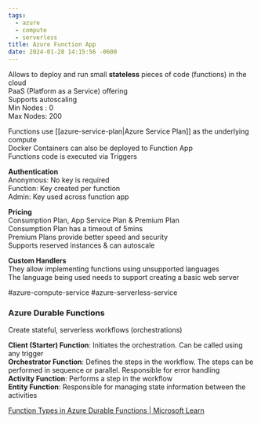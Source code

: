 ```yaml
---
tags:
  - azure
  - compute
  - serverless
title: Azure Function App
date: 2024-01-28 14:15:56 -0600
---
```


Allows to deploy and run small **stateless** pieces of code (functions) in the cloud  
PaaS (Platform as a Service) offering  
Supports autoscaling  
Min Nodes : 0  
Max Nodes: 200  

Functions use [[azure-service-plan|Azure Service Plan]] as the underlying compute  
Docker Containers can also be deployed to Function App  
Functions code is executed via Triggers

**Authentication**  
Anonymous: No key is required  
Function: Key created per function  
Admin: Key used across function app

**Pricing**  
Consumption Plan, App Service Plan & Premium Plan  
Consumption Plan has a timeout of 5mins  
Premium Plans provide better speed and security  
Supports reserved instances & can autoscale  

**Custom Handlers**  
They allow implementing functions using unsupported languages  
The language being used needs to support creating a basic web server  

#azure-compute-service #azure-serverless-service

### Azure Durable Functions

Create stateful, serverless workflows (orchestrations)

**Client (Starter) Function**: Initiates the orchestration. Can be called using any trigger  
**Orchestrator Function**: Defines the steps in the workflow. The steps can be performed in sequence or parallel. Responsible for error handling  
**Activity Function**: Performs a step in the workflow  
**Entity Function**: Responsible for managing state information between the activities

[Function Types in Azure Durable Functions | Microsoft Learn](https://learn.microsoft.com/en-us/azure/azure-functions/durable/durable-functions-types-features-overview)

